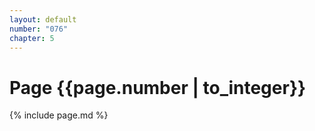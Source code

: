 ```yaml
---
layout: default
number: "076"
chapter: 5
---
```


# Page {{page.number | to_integer}}
{% include page.md %}
